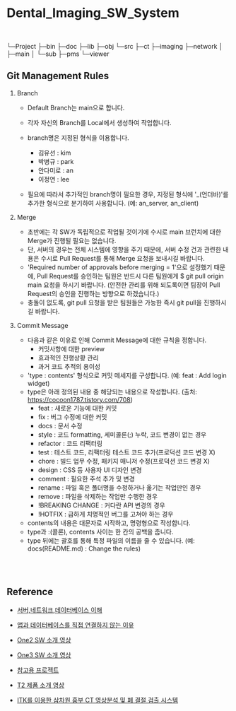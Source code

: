# Dental_Imaging_SW_System

<br>

└─Project
    ├─bin
    ├─doc
    ├─lib
    ├─obj
    └─src
        ├─ct
        ├─imaging
        ├─network
        │  ├─main
        │  └─sub
        ├─pms
        └─viewer

<h2>Git Management Rules</h2>

1. Branch

   - Default Branch는 main으로 합니다.

   - 각자 자신의 Branch를 Local에서 생성하여 작업합니다.
   - branch명은 지정된 형식을 이용합니다.
     - 김유선 : kim
     - 박병규 : park
     - 안다미로 : an
     - 이정연 : lee
   - 필요에 따라서 추가적인 branch명이 필요한 경우, 지정된 형식에 '_(언더바)'를 추가한 형식으로 분기하여 사용합니다. (예: an_server, an_client)

2. Merge

   - 초반에는 각 SW가 독립적으로 작업될 것이기에 수시로 main 브런치에 대한 Merge가 진행될 필요는 없습니다.
   - 단, 서버의 경우는 전체 시스템에 영향을 주기 때문에, 서버 수정 건과 관련한 내용은 수시로 Pull Request를 통해 Merge 요청을 보내시길 바랍니다.
   - 'Required number of approvals before merging = 1'으로 설정했기 때문에, Pull Request를 승인하는 팀원은 반드시 다른 팀원에게 $ git pull origin main 요청을 하시기 바랍니다. (안전한 관리를 위해 되도록이면 팀장이 Pull Request의 승인을 진행하는 방향으로 하겠습니다.)
   - 충돌이 없도록, git pull 요청을 받은 팀원들은 가능한 즉시 git pull을 진행하시길 바랍니다.

3. Commit Message

   - 다음과 같은 이유로 인해 Commit Message에 대한 규칙을 정합니다.
     - 커밋사항에 대한 preview
     - 효과적인 진행상황 관리
     - 과거 코드 추적의 용이성
   - 'type :  contents' 형식으로 커밋 메세지를 구성합니다. (예: feat : Add login widget)
   - type은 아래 정의된 내용 중 해당되는 내용으로 작성합니다.  (출처: https://cocoon1787.tistory.com/708)
     - feat : 새로운 기능에 대한 커밋
     - fix : 버그 수정에 대한 커밋
     - docs : 문서 수정
     - style : 코드 formatting, 세미콜론(;) 누락, 코드 변경이 없는 경우
     - refactor : 코드 리팩터링
     - test : 테스트 코드, 리팩터링 테스트 코드 추가(프로덕션 코드 변경 X)
     - chore : 빌드 업무 수정, 패키지 매니저 수정(프로덕션 코드 변경 X)
     - design : CSS 등 사용자 UI 디자인 변경
     - comment : 필요한 주석 추가 및 변경
     - rename : 파일 혹은 폴더명을 수정하거나 옮기는 작업만인 경우
     - remove : 파일을 삭제하는 작업만 수행한 경우
     - !BREAKING CHANGE : 커다란 API 변경의 경우
     - !HOTFIX : 급하게 치명적인 버그를 고쳐야 하는 경우
   - contents의 내용은 대문자로 시작하고, 명령형으로 작성합니다.
   - type과 :(콜론), contents 사이는 한 칸의 공백을 줍니다.
   - type 뒤에는 괄호를 통해 특정 파일의 이름을 줄 수 있습니다. (예: docs(README.md) : Change the rules)



<br><br>


<h2>Reference</h2>

- [서버,네트워크,데이터베이스 이해](https://www.youtube.com/watch?v=Pc6n6HgWU5c&list=LL&index=2)
- [앱과 데이터베이스를 직접 연결하지 않는 이유](https://www.youtube.com/watch?v=L7yW9OWTNP8&list=LL&index=1)
- [One2 SW 소개 영상](https://www.youtube.com/watch?v=sUYMXA47qPI)

- [One3 SW 소개 영상](https://www.youtube.com/watch?v=x1visphKCKU&t=1s)
- [참고용 프로젝트](https://www.youtube.com/watch?v=etaVUq96QHs)
- [T2 제품 소개 영상](https://www.youtube.com/watch?v=oZkie866IMc)

- [ITK를 이용한 삼차원 흉부 CT 영상분석 및 폐 결절 검출 시스템](https://www.slideshare.net/choiwookjin/wj-choi-itk-lung-image-analysis-cad)
